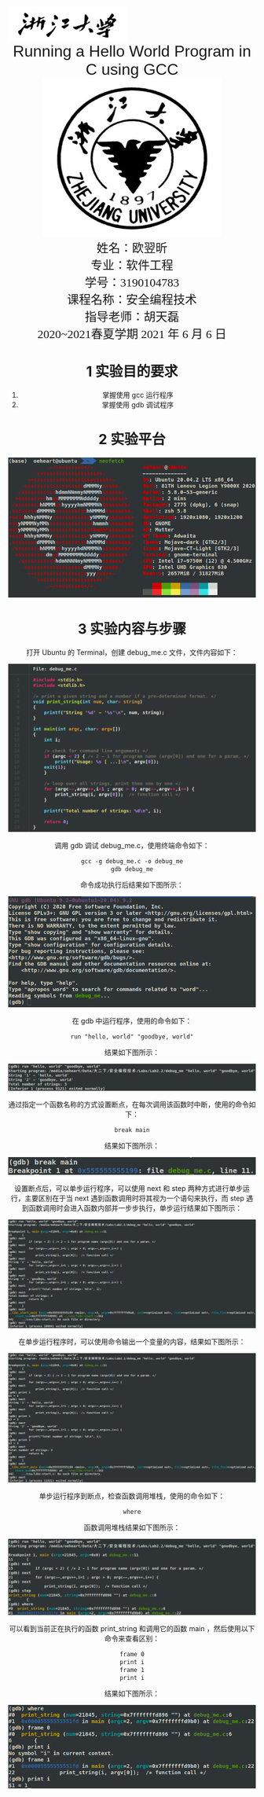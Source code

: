 



<img src="picture/1.png" alt="1" style="zoom:80%;" />



<center><font face="Arial" size="6">Running a Hello World Program in C using GCC</font>




<img src="picture/2.png" alt="2" style="zoom:80%;" />



<center>
    <font face="楷体" size="5">姓名：欧翌昕</font>
</center>

<center>
    <font face="楷体" size="5">专业：软件工程</font>
</center>

<center>
    <font face="楷体" size="5">学号：3190104783</font>
</center>
<center>
    <font face="楷体" size="5">课程名称：安全编程技术</font>
</center>

<center>
    <font face="楷体" size="5">指导老师：胡天磊</font>
</center>


<center>
    </font><font face="黑体" size="5">2020~2021春夏学期 2021 年 6 月 6 日</font>
</center>



# 1 实验目的要求

1. 掌握使用 gcc 运行程序
2. 掌握使用 gdb 调试程序

# 2 实验平台

<img src="picture/image-20210606230104611.png" alt="image-20210606230104611" style="zoom:80%;" />

# 3 实验内容与步骤

打开 Ubuntu 的 Terminal，创建 debug_me.c 文件，文件内容如下：

<img src="picture/image-20210606231750774.png" alt="image-20210606231750774" style="zoom: 80%;" />

调用 gdb 调试 debug_me.c，使用终端命令如下：

```
gcc -g debug_me.c -o debug_me
gdb debug_me
```

命令成功执行后结果如下图所示：

<img src="picture/image-20210606231944224.png" alt="image-20210606231944224" style="zoom:80%;" />

在 gdb 中运行程序，使用的命令如下：

```
run "hello, world" "goodbye, world"
```

结果如下图所示：

<img src="picture/image-20210606232138517.png" alt="image-20210606232138517" style="zoom: 60%;" />

通过指定一个函数名称的方式设置断点，在每次调用该函数时中断，使用的命令如下：

```
break main
```

结果如下图所示：

![image-20210606234309181](picture/image-20210606234309181.png)

设置断点后，可以单步运行程序，可以使用 next 和 step 两种方式进行单步运行，主要区别在于当 next 遇到函数调用时将其视为一个语句来执行，而 step 遇到函数调用时会进入函数内部并一步步执行，单步运行结果如下图所示：

<img src="picture/image-20210606234729156.png" alt="image-20210606234729156" style="zoom: 50%;" />

在单步运行程序时，可以使用命令输出一个变量的内容，结果如下图所示：

<img src="picture/image-20210606235629205.png" alt="image-20210606235629205" style="zoom:50%;" />

单步运行程序到断点，检查函数调用堆栈，使用的命令如下：

```
where
```

函数调用堆栈结果如下图所示：

<img src="picture/image-20210607085442427.png" alt="image-20210607085442427" style="zoom: 67%;" />

可以看到当前正在执行的函数 print_string 和调用它的函数 main ，然后使用以下命令来查看区别：

```
frame 0
print i
frame 1
print i
```

结果如下图所示：

<img src="picture/image-20210607085958569.png" alt="image-20210607085958569" style="zoom:80%;" />
